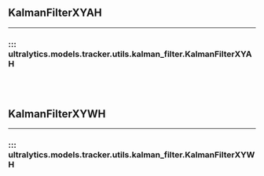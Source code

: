 ## KalmanFilterXYAH
---
### ::: ultralytics.models.tracker.utils.kalman_filter.KalmanFilterXYAH
<br><br>

## KalmanFilterXYWH
---
### ::: ultralytics.models.tracker.utils.kalman_filter.KalmanFilterXYWH
<br><br>
